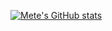 [![Mete's GitHub stats](https://wonderful-paletas-d4d68c.netlify.app/api?username=metehnay&show_icons=true&theme=radical&include_all_commits=true&count_private=true)](https://github.com/anuraghazra/github-readme-stats)
